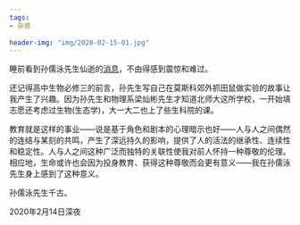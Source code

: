 ```yaml
---
tags: 
- 杂感
  
header-img: "img/2020-02-15-01.jpg"
---
```

睡前看到孙儒泳先生仙逝的[消息](https://mp.weixin.qq.com/s/Bs201XiUonCuB3S--4h3QA)，不由得感到震惊和难过。

还记得高中生物必修三的前言，孙先生写自己在莫斯科郊外抓田鼠做实验的故事让我产生了兴趣。因为孙先生和物理系梁灿彬先生才知道北师大这所学校，一开始填志愿还考虑过生物(生态学)，大一大二也上了些生科院的课。

教育就是这样的事业——说是基于角色和剧本的心理暗示也好——人与人之间偶然的连结与某刻的共鸣，产生了深远持久的影响，提供了人的活法的继承性、连续性和稳定性。人与人之间这种广泛而独特的关联性使我对前人怀持一种尊敬的伦理。相应地，生命或许也会因为投身教育、获得这种尊敬而会更有意义——我在孙儒泳先生身上感到了这种意义。

孙儒泳先生千古。

2020年2月14日深夜